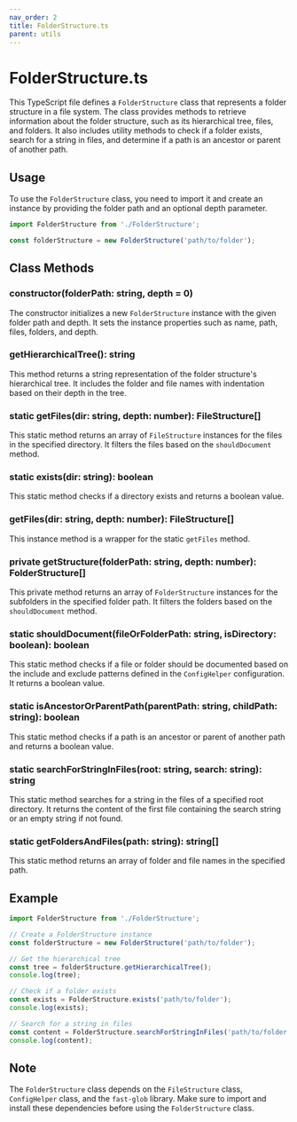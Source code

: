 ```yaml
---
nav_order: 2
title: FolderStructure.ts
parent: utils
---
```


# FolderStructure.ts

This TypeScript file defines a `FolderStructure` class that represents a folder structure in a file system. The class provides methods to retrieve information about the folder structure, such as its hierarchical tree, files, and folders. It also includes utility methods to check if a folder exists, search for a string in files, and determine if a path is an ancestor or parent of another path.

## Usage

To use the `FolderStructure` class, you need to import it and create an instance by providing the folder path and an optional depth parameter.

```typescript
import FolderStructure from './FolderStructure';

const folderStructure = new FolderStructure('path/to/folder');
```

## Class Methods

### constructor(folderPath: string, depth = 0)

The constructor initializes a new `FolderStructure` instance with the given folder path and depth. It sets the instance properties such as name, path, files, folders, and depth.

### getHierarchicalTree(): string

This method returns a string representation of the folder structure's hierarchical tree. It includes the folder and file names with indentation based on their depth in the tree.

### static getFiles(dir: string, depth: number): FileStructure[]

This static method returns an array of `FileStructure` instances for the files in the specified directory. It filters the files based on the `shouldDocument` method.

### static exists(dir: string): boolean

This static method checks if a directory exists and returns a boolean value.

### getFiles(dir: string, depth: number): FileStructure[]

This instance method is a wrapper for the static `getFiles` method.

### private getStructure(folderPath: string, depth: number): FolderStructure[]

This private method returns an array of `FolderStructure` instances for the subfolders in the specified folder path. It filters the folders based on the `shouldDocument` method.

### static shouldDocument(fileOrFolderPath: string, isDirectory: boolean): boolean

This static method checks if a file or folder should be documented based on the include and exclude patterns defined in the `ConfigHelper` configuration. It returns a boolean value.

### static isAncestorOrParentPath(parentPath: string, childPath: string): boolean

This static method checks if a path is an ancestor or parent of another path and returns a boolean value.

### static searchForStringInFiles(root: string, search: string): string

This static method searches for a string in the files of a specified root directory. It returns the content of the first file containing the search string or an empty string if not found.

### static getFoldersAndFiles(path: string): string[]

This static method returns an array of folder and file names in the specified path.

## Example

```typescript
import FolderStructure from './FolderStructure';

// Create a FolderStructure instance
const folderStructure = new FolderStructure('path/to/folder');

// Get the hierarchical tree
const tree = folderStructure.getHierarchicalTree();
console.log(tree);

// Check if a folder exists
const exists = FolderStructure.exists('path/to/folder');
console.log(exists);

// Search for a string in files
const content = FolderStructure.searchForStringInFiles('path/to/folder', 'searchString');
console.log(content);
```

## Note

The `FolderStructure` class depends on the `FileStructure` class, `ConfigHelper` class, and the `fast-glob` library. Make sure to import and install these dependencies before using the `FolderStructure` class.